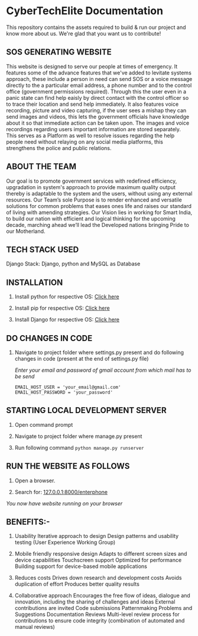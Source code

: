 # CyberTechElite Documentation
This repository contains the assets required to build & run our project and know more about us. We're glad that you want us to contribute!

## SOS GENERATING WEBSITE
This website is designed to serve our people at times of emergency. It features some of the advance features that we've added to levitate systems approach, these include a person in need can send SOS or a voice message directly to the a particular email address, a phone number and to the control office (government permissions required). Through this the user even in a panic state can find help eaisly by direct contact with the control officer so to trace their location and send help immediately. It also features voice recording, picture and video capturing, if the user sees a mishap they can send images and videos, this lets the government officials have knowledge about it so that immediate action can be taken upon. The images and voice recordings regarding users important information are stored separately. This serves as a Platform as well to resolve issues regarding the help people need without relaying on any social media platforms, this strengthens the police and public relations.

## ABOUT THE TEAM 
Our goal is to promote government services with redefined efficiency, upgradation in system's approach to provide maximum quality output thereby is adaptable to the system and the users, without using any external resources. Our Team’s sole Purpose is to render enhanced and versatile solutions for common problems that eases ones life and raises our standard of living with amending strategies. Our Vision lies in working for Smart India, to build our nation with efficient and logical thinking for the upcoming decade, marching ahead we’ll lead the Developed nations bringing Pride to our Motherland.

## TECH STACK USED

Django Stack: Django, python and MySQL as Database

## INSTALLATION
1. Install python for respective OS: [Click here]( https://www.python.org/downloads/)

2. Install pip for respective OS: [Click here]( https://www.makeuseof.com/tag/install-pip-for-python/)

3. Install Django for respective OS: [Click here](https://www.thecrazyprogrammer.com/2018/09/how-to-install-django.html)

## DO CHANGES IN CODE

1. Navigate to project folder where settings.py present and do following changes in code (present at the end of settings.py file)

   *Enter your email and password of gmail account from which mail has to be send*
   ```
   EMAIL_HOST_USER = 'your_email@gmail.com'
   EMAIL_HOST_PASSWORD = 'your_password'
   ```


## STARTING LOCAL DEVELOPMENT SERVER

1. Open command prompt

2. Navigate to project folder where manage.py present 

3. Run following command 
  ```` python manage.py runserver  ````

## RUN THE WEBSITE AS FOLLOWS

1. Open a browser.

2. Search for: [127.0.0.1:8000/enterphone](127.0.0.1:8000/enterphone)

*You now have website running on your browser*

## BENEFITS:-

1. Usability Iterative approach to design Design patterns and usability testing (User Experience Working Group)

2. Mobile friendly responsive design Adapts to different screen sizes and device capabilities Touchscreen support Optimized for performance Building support for device-based mobile applications

3. Reduces costs Drives down research and development costs Avoids duplication of effort Produces better quality results

4. Collaborative approach Encourages the free flow of ideas, dialogue and innovation, including the sharing of challenges and ideas External contributions are invited Code submissions Patternmaking Problems and Suggestions Documentation Reviews Multi-level review process for contributions to ensure code integrity (combination of automated and manual reviews)
